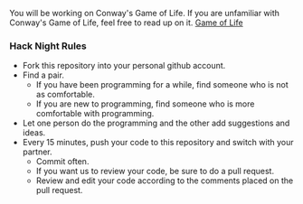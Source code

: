 You will be working on Conway's Game of Life.
If you are unfamiliar with Conway's Game of Life, feel free to read up on it.
[Game of Life](https://en.wikipedia.org/wiki/Conway%27s_Game_of_Life)

### Hack Night Rules
* Fork this repository into your personal github account.
* Find a pair. 
	* If you have been programming for a while, find someone who is not as comfortable.
	* If you are new to programming, find someone who is more comfortable with programming.
* Let one person do the programming and the other add suggestions and ideas.
* Every 15 minutes, push your code to this repository and switch with your partner.
	* Commit often.
	* If you want us to review your code, be sure to do a pull request.
	* Review and edit your code according to the comments placed on the pull request.
